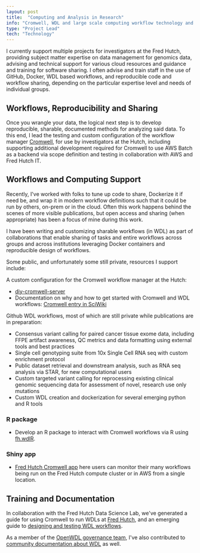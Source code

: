```yaml
---
layout: post
title:  "Computing and Analysis in Research"
info: "Cromwell, WDL and large scale computing workflow technology and training"
type: "Project Lead"
tech: "Technology"
---
```



I currently support multiple projects for investigators at the Fred Hutch, providing subject matter expertise on data management for genomics data, advising and technical support for various cloud resources and guidance and training for software sharing.  I often advise and train staff in the use of GitHub, Docker, WDL based workflows, and reproducible code and workflow sharing, depending on the particular expertise level and needs of individual groups. 

## Workflows, Reproducibility and Sharing  
 Once you wrangle your data, the logical next step is to develop reproducible, sharable, documented methods for analyzing said data.  To this end, I lead the testing and custom configuration of the workflow manager [Cromwell](https://github.com/broadinstitute/cromwell), for use by investigators at the Hutch, including supporting additional development required for Cromwell to use AWS Batch as a backend via scope definition and testing in collaboration with AWS and Fred Hutch IT.


## Workflows and Computing Support  
Recently, I've worked with folks to tune up code to share, Dockerize it if need be, and wrap it in modern workflow definitions such that it could be run by others, on-prem or in the cloud.  Often this work happens behind the scenes of more visible publications, but open access and sharing (when appropriate) has been a focus of mine during this work.  

I have been writing and customizing sharable workflows (in WDL) as part of collaborations that enable sharing of tasks and entire workflows across groups and across institutions leveraging Docker containers and reproducible design of workflows.

Some public, and unfortunately some still private, resources I support include:

A custom configuration for the Cromwell workflow manager at the Hutch:
- [diy-cromwell-server](https://github.com/FredHutch/diy-cromwell-server)
- Documentation on why and how to get started with Cromwell and WDL workflows: [Cromwell entry in SciWiki](https://sciwiki.fredhutch.org/compdemos/Cromwell/)

Github WDL workflows, most of which are still private while publications are in preparation:
- Consensus variant calling for paired cancer tissue exome data, including FFPE artifact awareness, QC metrics and data formatting using external tools and best practices
- Single cell genotyping suite from 10x Single Cell RNA seq with custom enrichment protocol
- Public dataset retrieval and downstream analysis, such as RNA seq analysis via STAR, for new computational users
- Custom targeted variant calling for reprocessing existing clinical genomic sequencing data for assessment of novel, research use only mutations
- Custom WDL creation and dockerization for several emerging python and R tools

### R package
- Develop an R package to interact with Cromwell workflows via R using [fh.wdlR](https://github.com/FredHutch/fh.wdlR).

### Shiny app
- [Fred Hutch Cromwell app](https://cromwellapp.fredhutch.org/) here users can monitor their many workflows being run on the Fred Hutch compute cluster or in AWS from a single location.   


## Training and Documentation
In collaboration with the Fred Hutch Data Science Lab, we've generated a guide for using Cromwell to run WDLs at [Fred Hutch](https://hutchdatascience.org/FH_WDL101_Cromwell/), and an emerging guide to [designing and testing WDL workflows](hutchdatascience.org/FH_WDL102_Workflows/).  

As a member of the [OpenWDL governance team](https://openwdl.org/), I've also contributed to [community documentation about WDL](https://wdl-docs.readthedocs.io/en/stable/) as well.  